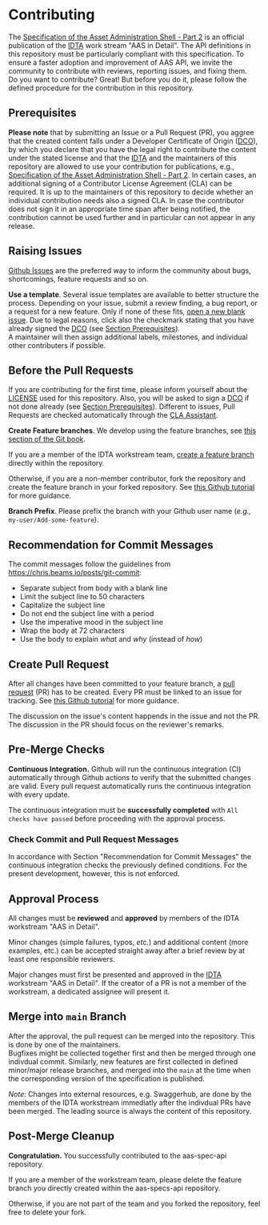 # Contributing

The [Specification of the Asset Administration Shell - Part 2] is an official publication of the [IDTA] work stream "AAS in Detail".
The API definitions in this repository must be particularly compliant with this specification.
To ensure a faster adoption and improvement of AAS API, we invite the community to contribute with reviews, reporting issues, and fixing them.  
Do you want to contribute? Great! But before you do it, please follow the defined procedure for the contribution in this repository. 

[Specification of the Asset Administration Shell - Part 2]: https://industrialdigitaltwin.org/en/content-hub/


## Prerequisites

**Please note** that by submitting an Issue or a Pull Request (PR), you aggree that the created content falls under a Developer Certificate of Origin ([DCO]), by which you declare that you have the legal right to contribute the content under the stated license and that the [IDTA] and the maintainers of this repository are allowed to use your contribution for publications, e.g., [Specification of the Asset Administration Shell - Part 2]. In certain cases, an additional signing of a Contributor License Agreement (CLA) can be required. It is up to the maintainers of this repository to decide whether an individual contribution needs also a signed CLA. In case the contributor does not sign it in an appropriate time span after being notified, the contribution cannot be used further and in particular can not appear in any release.

[DCO]: https://developercertificate.org 


## Raising Issues

[Github Issues](https://github.com/admin-shell-io/aas-specs-api/issues) are the preferred way to inform the community about bugs, shortcomings, feature requests and so on.  


**Use a template**. Several issue templates are available to better structure the process. Depending on your issue, submit a review finding, a bug report, or a request for a new feature. Only if none of these fits, [open a new blank issue](https://github.com/admin-shell-io/aas-specs-api/issues/new). Due to legal reasons, click also the checkmark stating that you have already signed the [DCO] (see [Section Prerequisites](#prerequisites)).  
A maintainer will then assign additional labels, milestones, and individual other contributers if possible.


## Before the Pull Requests

If you are contributing for the first time, please inform yourself about the [LICENSE](./LICENSE.txt) used for this repository. Also, you will be asked to sign a [DCO] if not done already (see [Section Prerequisites](#prerequisites)). Different to issues, Pull Requests are checked automatically through the [CLA Assistant](https://cla-assistant.io).


**Create Feature branches**.
We develop using the feature branches, see [this section of the Git book].

[this section of the Git book]: https://git-scm.com/book/en/v2/Git-Branching-Branching-Workflows.

If you are a member of the IDTA workstream team, [create a feature branch] directly within the repository.

[create a feature branch]: https://docs.github.com/en/pull-requests/collaborating-with-pull-requests/proposing-changes-to-your-work-with-pull-requests/creating-and-deleting-branches-within-your-repository

Otherwise, if you are a non-member contributor, fork the repository and create the feature branch in your forked repository. See [this Github tutorial] for more guidance. 

[this Github tutorial]: https://help.github.com/en/github/collaborating-with-issues-and-pull-requests/creating-a-pull-request-from-a-fork



**Branch Prefix**.
Please prefix the branch with your Github user name (*e.g.,* `my-user/Add-some-feature`).

## Recommendation for Commit Messages

The commit messages follow the guidelines from https://chris.beams.io/posts/git-commit:
* Separate subject from body with a blank line
* Limit the subject line to 50 characters
* Capitalize the subject line
* Do not end the subject line with a period
* Use the imperative mood in the subject line
* Wrap the body at 72 characters
* Use the body to explain *what* and *why* (instead of *how*)

## Create Pull Request
After all changes have been committed to your feature branch, a [pull request] (PR) has to be created.
Every PR must be linked to an issue for tracking.
See [this Github tutorial] for more guidance. 

[pull request]: https://docs.github.com/en/pull-requests/collaborating-with-pull-requests/proposing-changes-to-your-work-with-pull-requests/creating-a-pull-request

[link PR to issue]: https://docs.github.com/en/issues/tracking-your-work-with-issues/linking-a-pull-request-to-an-issue

The discussion on the issue's content happends in the issue and not the PR. The discussion in the PR should focus on the reviewer's remarks.

## Pre-Merge Checks
**Continuous Integration.**
Github will run the continuous integration (CI) automatically through Github actions to verify that the submitted changes are valid.
Every pull request automatically runs the continuous integration with every update.

The continuous integration must be **successfully completed** with `All checks have passed` before proceeding with the approval process.


### Check Commit and Pull Request Messages
In accordance with Section "Recommendation for Commit Messages" the continuous integration checks the previously defined conditions.
For the present development, however, this is not enforced.

## Approval Process
All changes must be **reviewed** and **approved** by members of the IDTA workstream "AAS in Detail".

Minor changes (simple failures, typos, *etc.*) and additional content (more examples, etc.) can be accepted straight away after a brief review by at least one responsible reviewers.

Major changes must first be presented and approved in the [IDTA] workstream "AAS in Detail". If the creator of a PR is not a member of the workstream, a dedicated assignee will present it.

[Platform Industrie 4.0]: http://www.plattform-i40.de
[IDTA]: https://industrialdigitaltwin.org/


## Merge into `main` Branch

After the approval, the pull request can be merged into the repository. This is done by one of the maintainers.  
Bugfixes might be collected together first and then be merged through one indivdual commit. Similarly, new features are first collected in defined minor/major release branches, and merged into the `main` at the time when the corresponding version of the specification is published.

*Note:* Changes into external resources, e.g. Swaggerhub, are done by the members of the IDTA workstream immediatly after the indivdual PRs have been merged. The leading source is always the content of this repository. 


## Post-Merge Cleanup
**Congratulation.**
You successfully contributed to the aas-spec-api repository.

If you are a member of the workstream team, please delete the feature branch you directly created within the aas-specs-api repository.

Otherwise, if you are not part of the team and you forked the repository, feel free to delete your fork.